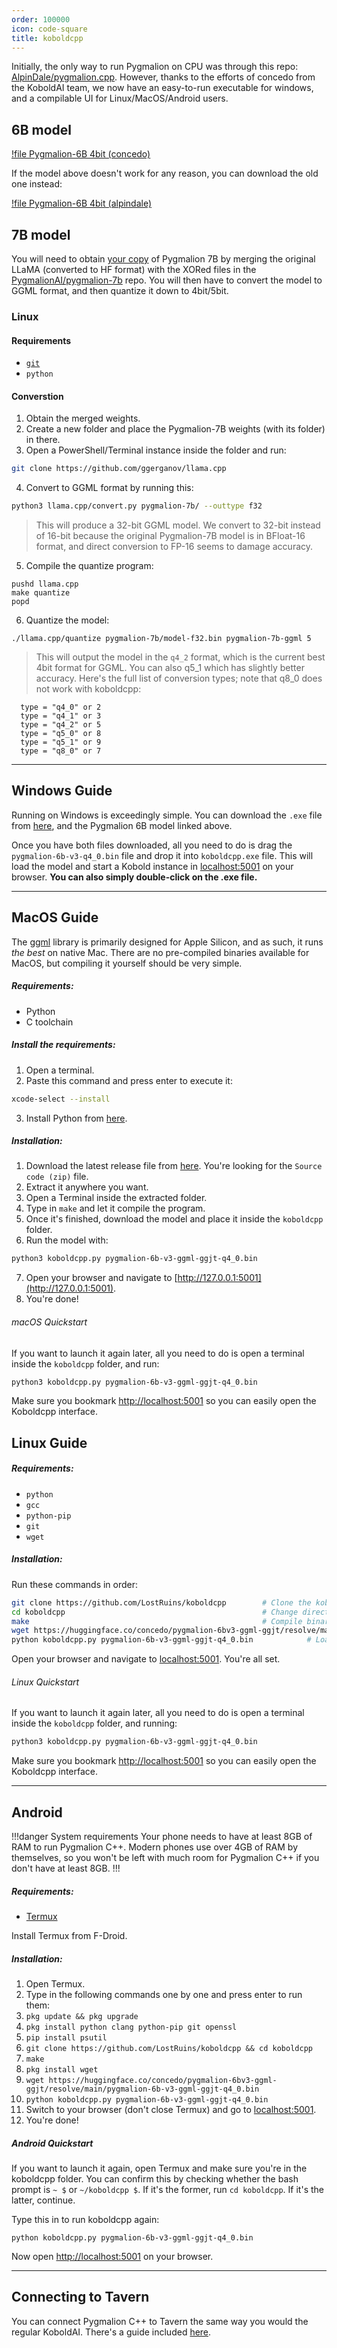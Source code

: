 ```yaml
---
order: 100000
icon: code-square
title: koboldcpp
---
```


Initially, the only way to run Pygmalion on CPU was through this repo: [AlpinDale/pygmalion.cpp](https://github.com/AlpinDale/pygmalion.cpp). However, thanks to the efforts of concedo from the KoboldAI team, we now have an easy-to-run executable for windows, and a compilable UI for Linux/MacOS/Android users.

## 6B model

[!file Pygmalion-6B 4bit (concedo)](https://huggingface.co/concedo/pygmalion-6bv3-ggml-ggjt/resolve/main/pygmalion-6b-v3-ggml-ggjt-q4_0.bin)

If the model above doesn't work for any reason, you can download the old one instead:

[!file Pygmalion-6B 4bit (alpindale)](https://huggingface.co/alpindale/pygmalion-6b-ggml/resolve/main/pygmalion-6b-v3-q4_0.bin)

## 7B model

You will need to obtain [your copy](https://docs.alpindale.dev/pygmalion-7b/#merging-the-weights) of Pygmalion 7B by merging the original LLaMA (converted to HF format) with the XORed files in the [PygmalionAI/pygmalion-7b](https://huggingface.co/PygmalionAI/pygmalion-7b) repo. You will then have to convert the model to GGML format, and then quantize it down to 4bit/5bit. 

### Linux

#### Requirements
- [`git`](https://docs.alpindale.dev/tools/git)
- `python`
#### Converstion
1. Obtain the merged weights.
2. Create a new folder and place the Pygmalion-7B weights (with its folder) in there.
3. Open a PowerShell/Terminal instance inside the folder and run:
```bash
git clone https://github.com/ggerganov/llama.cpp
```
4. Convert to GGML format by running this:
```bash
python3 llama.cpp/convert.py pygmalion-7b/ --outtype f32
```
> This will produce a 32-bit GGML model. We convert to 32-bit instead of 16-bit because the original Pygmalion-7B model is in BFloat-16 format, and direct conversion to FP-16 seems to damage accuracy.

5. Compile the quantize program:
```
pushd llama.cpp
make quantize
popd
```
6. Quantize the model:
```
./llama.cpp/quantize pygmalion-7b/model-f32.bin pygmalion-7b-ggml 5
```
> This will output the model in the `q4_2` format, which is the current best 4bit format for GGML. You can also q5_1 which has slightly better accuracy. Here's the full list of conversion types; note that q8_0 does not work with koboldcpp:

```
  type = "q4_0" or 2
  type = "q4_1" or 3
  type = "q4_2" or 5
  type = "q5_0" or 8
  type = "q5_1" or 9
  type = "q8_0" or 7
  ```

***
## Windows Guide

Running on Windows is exceedingly simple. You can download the `.exe` file from [here](https://github.com/LostRuins/koboldcpp/releases/latest), and the Pygmalion 6B model linked above.

Once you have both files downloaded, all you need to do is drag the `pygmalion-6b-v3-q4_0.bin` file and drop it into `koboldcpp.exe` file. This will load the model and start a Kobold instance in [localhost:5001](http://127.0.0.1:5001) on your browser. **You can also simply double-click on the .exe file.**

***
## MacOS Guide

The [ggml](https://github.com/ggerganov/ggml) library is primarily designed for Apple Silicon, and as such, it runs *the best* on native Mac. There are no pre-compiled binaries available for MacOS, but compiling it yourself should be very simple.

##### Requirements:
- Python
- C toolchain

##### Install the requirements:
1. Open a terminal.
2. Paste this command and press enter to execute it:
```bash
xcode-select --install
```
3. Install Python from [here](https://www.python.org/ftp/python/3.10.9/python-3.10.9-macos11.pkg).

##### Installation:

1. Download the latest release file from [here](https://github.com/LostRuins/koboldcpp/releases/latest). You're looking for the `Source code (zip)` file. 
2. Extract it anywhere you want. 
3. Open a Terminal inside the extracted folder.
4. Type in `make` and let it compile the program.
5. Once it's finished, download the model and place it inside the `koboldcpp` folder.
6. Run the model with:
```bash
python3 koboldcpp.py pygmalion-6b-v3-ggml-ggjt-q4_0.bin
```
7. Open your browser and navigate to [http://127.0.0.1:5001](http://127.0.0.1:5001).
8. You're done!

###### macOS Quickstart
If you want to launch it again later, all you need to do is open a terminal inside the `koboldcpp` folder, and run:
```bash
python3 koboldcpp.py pygmalion-6b-v3-ggml-ggjt-q4_0.bin
```
Make sure you bookmark [http://localhost:5001](http://localhost:5001) so you can easily open the Koboldcpp interface.

## Linux Guide

##### Requirements:
- `python`
- `gcc`
- `python-pip`
- `git`
- `wget`

##### Installation:

Run these commands in order:

```bash
git clone https://github.com/LostRuins/koboldcpp        # Clone the koboldcpp repo
cd koboldcpp                                            # Change directories to the repo
make                                                    # Compile binaries
wget https://huggingface.co/concedo/pygmalion-6bv3-ggml-ggjt/resolve/main/pygmalion-6b-v3-ggml-ggjt-q4_0.bin   # Download the model, skip if you've already done this
python koboldcpp.py pygmalion-6b-v3-ggml-ggjt-q4_0.bin            # Load the model
```

Open your browser and navigate to [localhost:5001](http:127.0.0.1:5001). You're all set.

###### Linux Quickstart
If you want to launch it again later, all you need to do is open a terminal inside the `koboldcpp` folder, and running:
```bash
python3 koboldcpp.py pygmalion-6b-v3-ggml-ggjt-q4_0.bin
```
Make sure you bookmark [http://localhost:5001](http://localhost:5001) so you can easily open the Koboldcpp interface.


***
## Android

!!!danger System requirements
Your phone needs to have at least 8GB of RAM to run Pygmalion C++. Modern phones use over 4GB of RAM by themselves, so you won't be left with much room for Pygmalion C++ if you don't have at least 8GB.
!!!

##### Requirements:
- [Termux](https://f-droid.org/repo/com.termux_118.apk)

Install Termux from F-Droid.

##### Installation:

1. Open Termux.
2. Type in the following commands one by one and press enter to run them:
3. `pkg update && pkg upgrade`
4. `pkg install python clang python-pip git openssl`
5. `pip install psutil`
6. `git clone https://github.com/LostRuins/koboldcpp && cd koboldcpp`
7. `make`
8. `pkg install wget`
9. `wget https://huggingface.co/concedo/pygmalion-6bv3-ggml-ggjt/resolve/main/pygmalion-6b-v3-ggml-ggjt-q4_0.bin`
10. `python koboldcpp.py pygmalion-6b-v3-ggml-ggjt-q4_0.bin`
11. Switch to your browser (don't close Termux) and go to [localhost:5001](http://127.0.0.1:5001).
12. You're done!

##### Android Quickstart
If you want to launch it again, open Termux and make sure you're in the koboldcpp folder. You can confirm this by checking whether the bash prompt is `~ $` or `~/koboldcpp $`. If it's the former, run `cd koboldcpp`. If it's the latter, continue.

Type this in to run koboldcpp again:
```
python koboldcpp.py pygmalion-6b-v3-ggml-ggjt-q4_0.bin
```

Now open [http://localhost:5001](http://localhost:5001) on your browser.

***
## Connecting to Tavern

You can connect Pygmalion C++ to Tavern the same way you would the regular KoboldAI. There's a guide included [here](https://docs.alpindale.dev/pygmalion-extras/sillytavern/).
